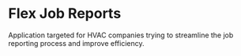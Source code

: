 # Flex Job Reports
Application targeted for HVAC companies trying to streamline the job reporting process and improve efficiency.